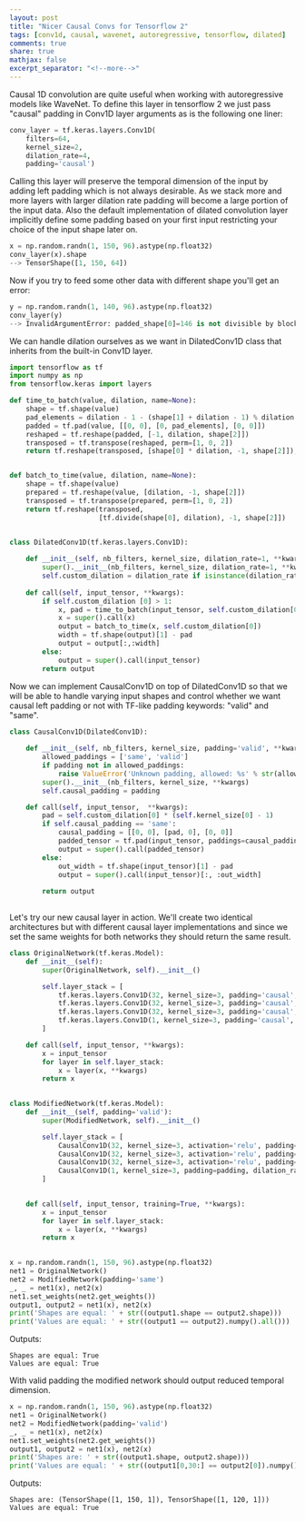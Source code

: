 ```yaml
---
layout: post
title: "Nicer Causal Convs for Tensorflow 2"
tags: [conv1d, causal, wavenet, autoregressive, tensorflow, dilated]
comments: true
share: true
mathjax: false
excerpt_separator: "<!--more-->"
---
```



Causal 1D convolution are quite useful when working with autoregressive models like WaveNet. To define this layer in tensorflow 2 we just pass "causal" padding in Conv1D layer arguments as is the following one liner: 

```python
conv_layer = tf.keras.layers.Conv1D(
    filters=64, 
    kernel_size=2,
    dilation_rate=4, 
    padding='causal')
```

Calling this layer will preserve the temporal dimension of the input by adding left padding which is not always desirable.  As we stack more and more layers with larger dilation rate padding will become a large portion of the input data. Also the default implementation of dilated convolution layer implicitly define some padding based on your first input restricting your choice of the input shape later on.


<!--more-->


```python
x = np.random.randn(1, 150, 96).astype(np.float32)
conv_layer(x).shape
--> TensorShape([1, 150, 64])
```

Now if you try to feed some other data with different shape you'll get an error:

```python
y = np.random.randn(1, 140, 96).astype(np.float32)
conv_layer(y)
--> InvalidArgumentError: padded_shape[0]=146 is not divisible by block_shape[0]=4 [Op:SpaceToBatchND]
```

We can handle dilation ourselves as we want in DilatedConv1D class that inherits from the built-in Conv1D layer.


```python
import tensorflow as tf
import numpy as np
from tensorflow.keras import layers

def time_to_batch(value, dilation, name=None):
    shape = tf.shape(value)
    pad_elements = dilation - 1 - (shape[1] + dilation - 1) % dilation
    padded = tf.pad(value, [[0, 0], [0, pad_elements], [0, 0]])
    reshaped = tf.reshape(padded, [-1, dilation, shape[2]])
    transposed = tf.transpose(reshaped, perm=[1, 0, 2])
    return tf.reshape(transposed, [shape[0] * dilation, -1, shape[2]]), pad_elements


def batch_to_time(value, dilation, name=None):
    shape = tf.shape(value)
    prepared = tf.reshape(value, [dilation, -1, shape[2]])
    transposed = tf.transpose(prepared, perm=[1, 0, 2])
    return tf.reshape(transposed,
                      [tf.divide(shape[0], dilation), -1, shape[2]])


class DilatedConv1D(tf.keras.layers.Conv1D):
    
    def __init__(self, nb_filters, kernel_size, dilation_rate=1, **kwargs):
        super().__init__(nb_filters, kernel_size, dilation_rate=1, **kwargs)
        self.custom_dilation = dilation_rate if isinstance(dilation_rate, tuple) else (dilation_rate, )
    
    def call(self, input_tensor, **kwargs):
        if self.custom_dilation [0] > 1:
            x, pad = time_to_batch(input_tensor, self.custom_dilation[0])
            x = super().call(x)
            output = batch_to_time(x, self.custom_dilation[0])
            width = tf.shape(output)[1] - pad
            output = output[:,:width]
        else:
            output = super().call(input_tensor)
        return output
```

Now we can implement CausalConv1D on top of DilatedConv1D so that we will be able to handle varying input shapes and control whether we want causal left padding or not with TF-like padding keywords: "valid" and "same".


```python
class CausalConv1D(DilatedConv1D):
    
    def __init__(self, nb_filters, kernel_size, padding='valid', **kwargs):
        allowed_paddings = ['same', 'valid']
        if padding not in allowed_paddings:
            raise ValueError('Unknown padding, allowed: %s' % str(allowed_paddings))
        super().__init__(nb_filters, kernel_size, **kwargs)
        self.causal_padding = padding

    def call(self, input_tensor,  **kwargs):
        pad = self.custom_dilation[0] * (self.kernel_size[0] - 1)
        if self.causal_padding == 'same':
            causal_padding = [[0, 0], [pad, 0], [0, 0]]
            padded_tensor = tf.pad(input_tensor, paddings=causal_padding)
            output = super().call(padded_tensor)
        else: 
            out_width = tf.shape(input_tensor)[1] - pad
            output = super().call(input_tensor)[:, :out_width]
            
        return output
    
```

Let's try our new causal layer in action. We'll create two identical architectures but with different causal layer implementations and since we set the same weights for both networks they should return the same result.


```python
class OriginalNetwork(tf.keras.Model):
    def __init__(self):
        super(OriginalNetwork, self).__init__()

        self.layer_stack = [
            tf.keras.layers.Conv1D(32, kernel_size=3, padding='causal', activation='relu', dilation_rate=1),
            tf.keras.layers.Conv1D(32, kernel_size=3, padding='causal', activation='relu', dilation_rate=2),
            tf.keras.layers.Conv1D(32, kernel_size=3, padding='causal', activation='relu', dilation_rate=4),
            tf.keras.layers.Conv1D(1, kernel_size=3, padding='causal', dilation_rate=8)
        ]

    def call(self, input_tensor, **kwargs):
        x = input_tensor
        for layer in self.layer_stack:
            x = layer(x, **kwargs)
        return x

    
class ModifiedNetwork(tf.keras.Model):
    def __init__(self, padding='valid'):
        super(ModifiedNetwork, self).__init__()

        self.layer_stack = [
            CausalConv1D(32, kernel_size=3, activation='relu', padding=padding, dilation_rate=1),
            CausalConv1D(32, kernel_size=3, activation='relu', padding=padding, dilation_rate=2),
            CausalConv1D(32, kernel_size=3, activation='relu', padding=padding, dilation_rate=4),
            CausalConv1D(1, kernel_size=3, padding=padding, dilation_rate=8)
        ]
            

    def call(self, input_tensor, training=True, **kwargs):
        x = input_tensor
        for layer in self.layer_stack:
            x = layer(x, **kwargs)
        return x
    
```


```python
x = np.random.randn(1, 150, 96).astype(np.float32)
net1 = OriginalNetwork()
net2 = ModifiedNetwork(padding='same')
_, _ = net1(x), net2(x)
net1.set_weights(net2.get_weights())
output1, output2 = net1(x), net2(x)
print('Shapes are equal: ' + str((output1.shape == output2.shape)))
print('Values are equal: ' + str((output1 == output2).numpy().all()))
```

Outputs:

    Shapes are equal: True
    Values are equal: True

With valid padding the modified network should output reduced temporal dimension.

```python
x = np.random.randn(1, 150, 96).astype(np.float32)
net1 = OriginalNetwork()
net2 = ModifiedNetwork(padding='valid')
_, _ = net1(x), net2(x)
net1.set_weights(net2.get_weights())
output1, output2 = net1(x), net2(x)
print('Shapes are: ' + str((output1.shape, output2.shape)))
print('Values are equal: ' + str((output1[0,30:] == output2[0]).numpy().all()))

```

Outputs:

    Shapes are: (TensorShape([1, 150, 1]), TensorShape([1, 120, 1]))
    Values are equal: True




